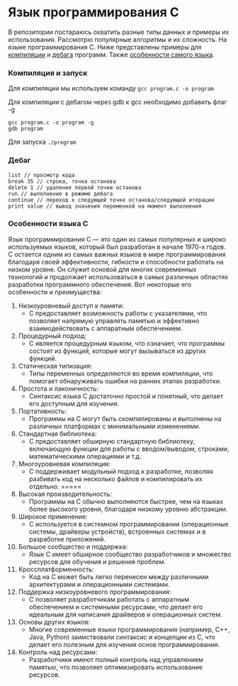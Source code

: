 # Язык программирования C

В репозитории постараюсь охватить разные типы данных и примеры их использования. Рассмотрю популярные алгоритмы и их сложность. На языке программирования C. Ниже представлены примеры для [компиляции](#compile) и [дебага](#debug) программ. Также [особенности самого языка](#info).

### <a name="compile"></a>Компиляция и запуск
Для компиляции мы используем команду
`gcc program.c -o program`

Для компиляции с дебагом через gdb к gcc необходимо добавить флаг -g

```
gcc program.c -o program -g
gdb program
```
Для запуска
`./program`

### <a name="debug"></a>Дебаг
```
list // просмотр кода
break 35 // строка, точка останова
delete 1 // удаление первой точки останова
run // выполнение в режиме дебага
continue // переход к следующей точке останова/следующей итерации
print value // вывод значения переменной на момент выполнения
```

### <a name="info"></a>Особенности языка C
Язык программирования C — это один из самых популярных и широко используемых языков, который был разработан в начале 1970-х годов. C остается одним из самых важных языков в мире программирования благодаря своей эффективности, гибкости и способности работать на низком уровне. Он служит основой для многих современных технологий и продолжает использоваться в самых различных областях разработки программного обеспечения. Вот некоторые его особенности и преимущества:
1. Низкоуровневый доступ к памяти:
   - C предоставляет возможность работы с указателями, что позволяет напрямую управлять памятью и эффективно взаимодействовать с аппаратным обеспечением.
2. Процедурный подход:
   - C является процедурным языком, что означает, что программы состоят из функций, которые могут вызываться из других функций.
3. Статическая типизация:
   - Типы переменных определяются во время компиляции, что помогает обнаруживать ошибки на ранних этапах разработки.
4. Простота и лаконичность:
   - Синтаксис языка C достаточно простой и понятный, что делает его доступным для изучения.
5. Портативность:
   - Программы на C могут быть скомпилированы и выполнены на различных платформах с минимальными изменениями.
6. Стандартная библиотека:
   - C предоставляет обширную стандартную библиотеку, включающую функции для работы с вводом/выводом, строками, математическими операциями и т.д.
7. Многоуровневая компиляция:
   - C поддерживает модульный подход к разработке, позволяя разбивать код на несколько файлов и компилировать их отдельно.
=====
1. Высокая производительность:
   - Программы на C обычно выполняются быстрее, чем на языках более высокого уровня, благодаря низкому уровню абстракции.
2. Широкое применение:
   - C используется в системном программировании (операционные системы, драйверы устройств), встроенных системах и в разработке приложений.
3. Большое сообщество и поддержка:
   - Язык C имеет обширное сообщество разработчиков и множество ресурсов для обучения и решения проблем.
4. Кроссплатформенность:
   - Код на C может быть легко перенесен между различными архитектурами и операционными системами.
5. Поддержка низкоуровневого программирования:
   - C позволяет разработчикам работать с аппаратным обеспечением и системными ресурсами, что делает его идеальным для написания драйверов и операционных систем.
6. Основы других языков:
   - Многие современные языки программирования (например, C++, Java, Python) заимствовали синтаксис и концепции из C, что делает его полезным для изучения основ программирования.
7. Контроль над ресурсами:
   - Разработчики имеют полный контроль над управлением памятью, что позволяет оптимизировать использование ресурсов.
